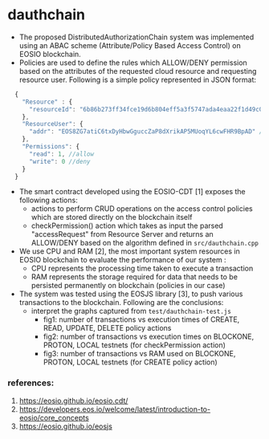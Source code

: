 # dauthchain

- The proposed DistributedAuthorizationChain system was implemented using an ABAC scheme (Attribute/Policy Based Access Control) on EOSIO blockchain.
- Policies are used to define the rules which ALLOW/DENY permission based on the attributes of the requested cloud resource and requesting resource user. Following is a simple policy represented in JSON format:
```javascript
  {
    "Resource" : {
      "resourceId": "6b86b273ff34fce19d6b804eff5a3f5747ada4eaa22f1d49c01e52ddb7875b4b" //resourceId
    },
    "ResourceUser": {
      "addr": "EOS8ZG7atiC6txDyHbwGguccZaP8dXrikAP5MUoqYL6cwFHR9BpAD" //user address on blockchain
    },
    "Permissions": {
      "read": 1, //allow
      "write": 0 //deny
    }
  }
```
- The smart contract developed using the EOSIO-CDT [1] exposes the following actions:
  - actions to perform CRUD operations on the access control policies which are stored directly on the blockchain itself
  - checkPermission() action which takes as input the parsed "accessRequest" from Resource Server and returns an ALLOW/DENY based on the algorithm defined in `src/dauthchain.cpp`
- We use CPU and RAM [2], the most important system resources in EOSIO blockchain to evaluate the performance of our system :
  - CPU represents the processing time taken to execute a transaction
  - RAM represents the storage required for data that needs to be persisted permanently on blockchain (policies in our case)
- The system was tested using the EOSJS library [3], to push various transactions to the blockchain. Following are the conclusions:
  - interpret the graphs captured from `test/dauthchain-test.js`
    - fig1: number of transactions vs execution times of CREATE, READ, UPDATE, DELETE policy actions
    - fig2: number of transactions vs execution times on BLOCKONE, PROTON, LOCAL testnets (for checkPermission action)
    - fig3: number of transactions vs RAM used on BLOCKONE, PROTON, LOCAL testnets (for CREATE policy action)

### references:
1. https://eosio.github.io/eosio.cdt/
2. https://developers.eos.io/welcome/latest/introduction-to-eosio/core_concepts
3. https://eosio.github.io/eosjs
